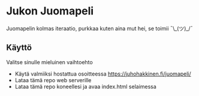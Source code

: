 # Jukon Juomapeli

Juomapelin kolmas iteraatio, purkkaa kuten aina mut hei, se toimii ¯\\\_(ツ)_/¯

## Käyttö
Valitse sinulle mieluinen vaihtoehto
- Käytä valmiiksi hostattua osoitteessa https://juhohakkinen.fi/juomapeli/
- Lataa tämä repo web serverille
- Lataa tämä repo koneellesi ja avaa index.html selaimessa